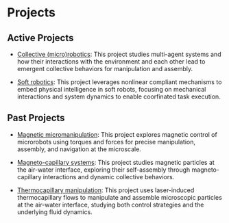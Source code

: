 # Projects
## Active Projects

- [Collective (micro)robotics](./collective): This project studies multi-agent systems and how their interactions with the environment and each other lead to emergent collective behaviors for manipulation and assembly.


- [Soft robotics](./softrob): This project leverages nonlinear compliant mechanisms to embed physical intelligence in soft robots, focusing on mechanical interactions and system dynamics to enable coorfinated task execution.


## Past Projects

- [Magnetic micromanipulation](./magnetic): This project explores magnetic control of microrobots using torques and forces for precise manipulation, assembly, and navigation at the microscale.


- [Magneto-capillary systems](./magnetocap): This project studies magnetic particles at the air-water interface, exploring their self-assembly through magneto-capillary interactions and dynamic collective behaviors.


- [Thermocapillary manipulation](./thermocap): This project uses laser-induced thermocapillary flows to manipulate and assemble microscopic particles at the air-water interface, studying both control strategies and the underlying fluid dynamics.

